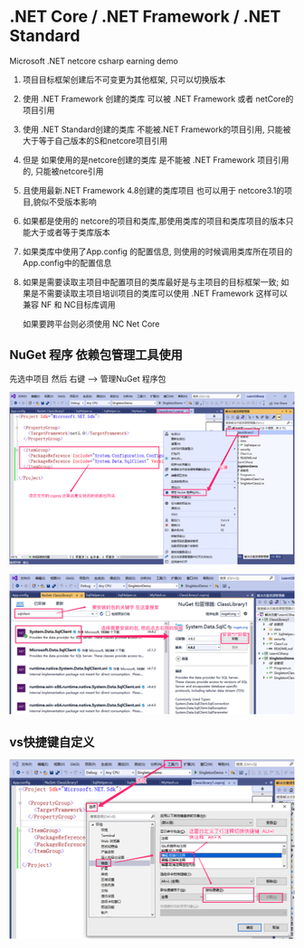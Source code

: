 # .NET Core / .NET Framework / .NET Standard 
Microsoft .NET  netcore csharp earning demo



1.  项目目标框架创建后不可变更为其他框架,  只可以切换版本

2. 使用 .NET Framework 创建的类库 可以被 .NET Framework 或者 netCore的项目引用

3. 使用 .NET Standard创建的类库 不能被.NET Framework的项目引用, 只能被 大于等于自己版本的S和netcore项目引用

4. 但是 如果使用的是netcore创建的类库 是不能被 .NET Framework 项目引用的, 只能被netcore引用

5. 且使用最新.NET Framework 4.8创建的类库项目 也可以用于 netcore3.1的项目,貌似不受版本影响

6. 如果都是使用的 netcore的项目和类库,那使用类库的项目和类库项目的版本只能大于或者等于类库版本

7. 如果类库中使用了App.config 的配置信息, 则使用的时候调用类库所在项目的 App.config中的配置信息 

8. 如果是需要读取主项目中配置项目的类库最好是与主项目的目标框架一致; 如果是不需要读取主项目培训项目的类库可以使用 .NET Framework 这样可以兼容 NF 和 NC目标库调用

    

   如果要跨平台则必须使用 NC Net Core





## NuGet 程序 依赖包管理工具使用

先选中项目 然后 右键 --> 管理NuGet 程序包

![](./docs/nuget_1.png)

![](./docs/nuget_2.png)





## vs快捷键自定义

![](./docs/keymap.png)







